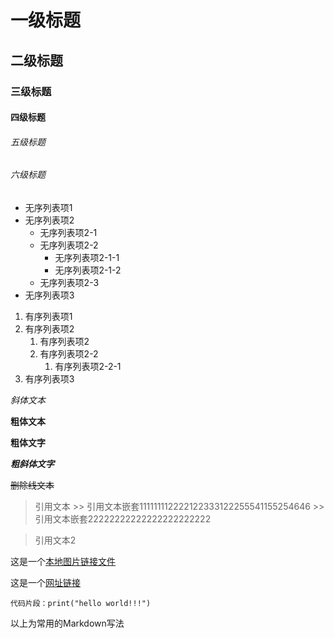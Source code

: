 # 一级标题
## 二级标题
### 三级标题
#### 四级标题
######  五级标题
######  六级标题

- 无序列表项1
- 无序列表项2
   - 无序列表项2-1
   - 无序列表项2-2
        - 无序列表项2-1-1
        - 无序列表项2-1-2
    - 无序列表项2-3
- 无序列表项3

1. 有序列表项1
2. 有序列表项2
    1. 有序列表项2
    2. 有序列表项2-2
        1. 有序列表项2-2-1
3. 有序列表项3

*斜体文本*

**粗体文本**

__粗体文字__

***粗斜体文字***

~~删除线文本~~

> 引用文本 
    >> 引用文本嵌套111111112222122333122255541155254646
    >> 引用文本嵌套22222222222222222222222

> 引用文本2

这是一个[本地图片链接文件](image1.jpg "图片链接示例")

这是一个[网址链接](https://github.com/JianchuPan)

`代码片段：print("hello world!!!")`

以上为常用的Markdown写法
